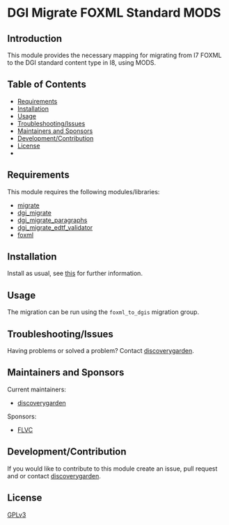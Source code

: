 # DGI Migrate FOXML Standard MODS

## Introduction

This module provides the necessary mapping for migrating from I7 FOXML to the DGI standard content type in I8, using MODS.

## Table of Contents

* [Requirements](#requirements)
* [Installation](#installation)
* [Usage](#usage)
* [Troubleshooting/Issues](#troubleshootingissues)
* [Maintainers and Sponsors](#maintainers-and-sponsors)
* [Development/Contribution](#developmentcontribution)
* [License](#license)
*
## Requirements

This module requires the following modules/libraries:

* [migrate](https://www.drupal.org/project/migrate)
* [dgi_migrate](https://www.drupal.org/discoverygarden/dgi_migrate)
* [dgi_migrate_paragraphs](https://github.com/discoverygarden/dgi_migrate/tree/2.x/modules/dgi_migrate_paragraphs)
* [dgi_migrate_edtf_validator](https://github.com/discoverygarden/dgi_migrate/tree/2.x/modules/dgi_migrate_edtf_validator)
* [foxml](https://github.com/discoverygarden/foxml)

## Installation

Install as usual, see
[this](https://drupal.org/documentation/install/modules-themes/modules-8) for
further information.

## Usage

The migration can be run using the `foxml_to_dgis` migration group.

## Troubleshooting/Issues

Having problems or solved a problem? Contact
[discoverygarden](http://www.discoverygarden.ca).

## Maintainers and Sponsors

Current maintainers:

* [discoverygarden](http://www.discoverygarden.ca)

Sponsors:
* [FLVC]()

## Development/Contribution

If you would like to contribute to this module create an issue, pull request
and or contact
[discoverygarden](http://www.discoverygarden.ca).

## License

[GPLv3](http://www.gnu.org/licenses/gpl-3.0.txt)
